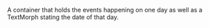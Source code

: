 A container that holds the events happening on one day as well as a TextMorph stating the date of that day.